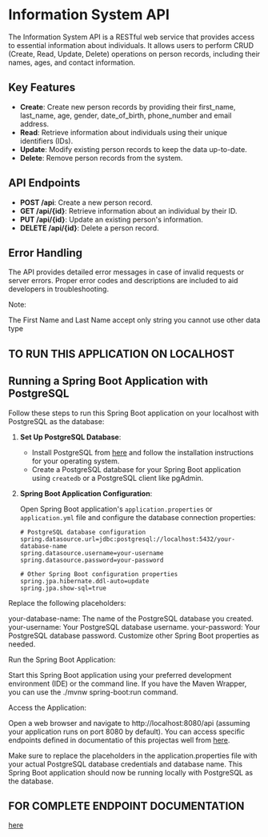 # Information System API

The Information System API is a RESTful web service that provides access to essential information about individuals. It allows users to perform CRUD (Create, Read, Update, Delete) operations on person records, including their names, ages, and contact information.

## Key Features

- **Create**: Create new person records by providing their first_name, last_name, age, gender, date_of_birth, phone_number and email address.
- **Read**: Retrieve information about individuals using their unique identifiers (IDs).
- **Update**: Modify existing person records to keep the data up-to-date.
- **Delete**: Remove person records from the system.
    

## API Endpoints

- **POST /api**: Create a new person record.
- **GET /api/{id}**: Retrieve information about an individual by their ID.
- **PUT /api/{id}**: Update an existing person's information.
- **DELETE /api/{id}**: Delete a person record.
    

## Error Handling

The API provides detailed error messages in case of invalid requests or server errors. Proper error codes and descriptions are included to aid developers in troubleshooting.

Note:

The First Name and Last Name accept only string you cannot use other data type

## TO RUN THIS APPLICATION ON LOCALHOST
## Running a Spring Boot Application with PostgreSQL

Follow these steps to run this Spring Boot application on your localhost with PostgreSQL as the database:

1. **Set Up PostgreSQL Database**:

   - Install PostgreSQL from [here](https://www.postgresql.org/download/) and follow the installation instructions for your operating system.
   - Create a PostgreSQL database for your Spring Boot application using `createdb` or a PostgreSQL client like pgAdmin.

2. **Spring Boot Application Configuration**:

   Open Spring Boot application's `application.properties` or `application.yml` file and configure the database connection properties:

   ```properties
   # PostgreSQL database configuration
   spring.datasource.url=jdbc:postgresql://localhost:5432/your-database-name
   spring.datasource.username=your-username
   spring.datasource.password=your-password

   # Other Spring Boot configuration properties
   spring.jpa.hibernate.ddl-auto=update
   spring.jpa.show-sql=true
Replace the following placeholders:

your-database-name: The name of the PostgreSQL database you created.
your-username: Your PostgreSQL database username.
your-password: Your PostgreSQL database password.
Customize other Spring Boot properties as needed.

Run the Spring Boot Application:

Start this Spring Boot application using your preferred development environment (IDE) or the command line. If you have the Maven Wrapper, you can use the ./mvnw spring-boot:run command.

Access the Application:

Open a web browser and navigate to http://localhost:8080/api (assuming your application runs on port 8080 by default). You can access specific endpoints defined in documentatio of this projectas well from [here](https://documenter.getpostman.com/view/18112964/2s9YC4UD7X#afdfb0c8-dff0-4148-a68f-6b814d3587b7).

Make sure to replace the placeholders in the application.properties file with your actual PostgreSQL database credentials and database name. 
This Spring Boot application should now be running locally with PostgreSQL as the database.

## FOR COMPLETE ENDPOINT DOCUMENTATION
[here](https://documenter.getpostman.com/view/18112964/2s9YC4UD7X#afdfb0c8-dff0-4148-a68f-6b814d3587b7)

